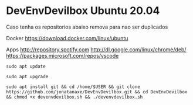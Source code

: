 # DevEnvDevilbox Ubuntu 20.04

Caso tenha os repositorios abaixo remova para nao ser duplicados

Docker
https://download.docker.com/linux/ubuntu

Apps
http://repository.spotify.com
http://dl.google.com/linux/chrome/deb/
https://packages.microsoft.com/repos/vscode


```
sudo apt update
```
```
sudo apt upgrade
```
```
sudo apt install git && cd /home/$USER && git clone https://github.com/jonatanaxe/DevEnvDevilbox.git && cd DevEnvDevilbox && chmod +x devenvdevilbox.sh && ./devenvdevilbox.sh
```

